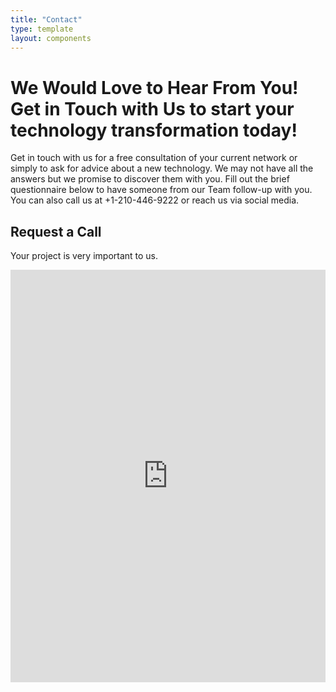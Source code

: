 ```yaml
---
title: "Contact"
type: template
layout: components
---
```



<div class="section-frontpage">
  <div class="container">
    <div class="content-center text-center">
      <h1 class=" smaller">We Would Love to Hear From You!
        Get in Touch with Us to start your technology transformation today!</h1>
        <div class="content-center text-center col-md-12 col-lg-12">
          <p>Get in touch with us for a free consultation of your current network or simply to ask for advice about a new technology. We may not have all the answers but we promise to discover them with you.
            Fill out the brief questionnaire below to have someone from our Team follow-up with you.
            You can also call us at +1-210-446-9222 or reach us via social media.
          </p>
        </div>
      </div>
    </div>
    <div class="section section-contact-us text-center">
      <div class="container">
        <h2 class="title">Request a Call</h2>
        <p class="description">Your project is very important to us.</p>
        <div class="row">
          <div class="col-lg-6 text-center col-md-8 ml-auto mr-auto">
            <div class="cognito">
               <iframe id="cognito" src="https://app.swellsystem.com/forms/QK9b6R9bEv/public" frameborder="0" border="0" cellspacing="0" style="background: transparent !important;border-style: none;width: 100%; height: 660px;"></iframe>
            </div>
          </div>
        </div>
      </div>
    </div>
  </div>
